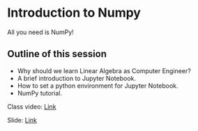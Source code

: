 # Introduction to Numpy

All you need is NumPy!

## Outline of this session
   - Why should we learn Linear Algebra as Computer Engineer?
   - A brief introduction to Jupyter Notebook.
   - How to set a python environment for Jupyter Notebook.
   - NumPy tutorial.

Class video: [Link](https://t.me/LA_Fall2021/12)

Slide: [Link](https://github.com/SBU-CE/Linear-Algebra/blob/main/01_intro-to-numpy/01_Intro-to-numpy.pdf)